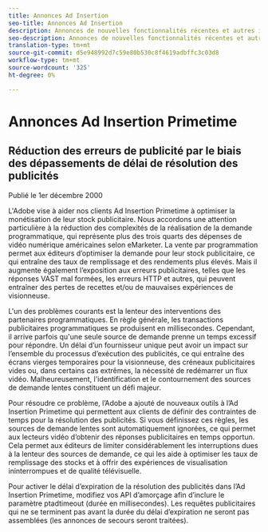 ```yaml
---
title: Annonces Ad Insertion
seo-title: Annonces Ad Insertion
description: Annonces de nouvelles fonctionnalités récentes et autres informations connexes sur l’Ad Insertion Primetime
seo-description: Annonces de nouvelles fonctionnalités récentes et autres informations connexes sur l’Ad Insertion Primetime
translation-type: tm+mt
source-git-commit: d5e948992d7c59e80b530c8f4619adbffc3c03d8
workflow-type: tm+mt
source-wordcount: '325'
ht-degree: 0%

---
```



# Annonces Ad Insertion Primetime

## Réduction des erreurs de publicité par le biais des dépassements de délai de résolution des publicités

Publié le 1er décembre 2000

L&#39;Adobe vise à aider nos clients Ad Insertion Primetime à optimiser la monétisation de leur stock publicitaire. Nous accordons une attention particulière à la réduction des complexités de la réalisation de la demande programmatique, qui représente plus des trois quarts des dépenses de vidéo numérique américaines selon eMarketer. La vente par programmation permet aux éditeurs d’optimiser la demande pour leur stock publicitaire, ce qui entraîne des taux de remplissage et des rendements plus élevés. Mais il augmente également l’exposition aux erreurs publicitaires, telles que les réponses VAST mal formées, les erreurs HTTP et autres, qui peuvent entraîner des pertes de recettes et/ou de mauvaises expériences de visionneuse.

L&#39;un des problèmes courants est la lenteur des interventions des partenaires programmatiques. En règle générale, les transactions publicitaires programmatiques se produisent en millisecondes. Cependant, il arrive parfois qu&#39;une seule source de demande prenne un temps excessif pour répondre. Un délai d’un fournisseur unique peut avoir un impact sur l’ensemble du processus d’exécution des publicités, ce qui entraîne des écrans vierges temporaires pour la visionneuse, des créneaux publicitaires vides ou, dans certains cas extrêmes, la nécessité de redémarrer un flux vidéo. Malheureusement, l&#39;identification et le contournement des sources de demande lentes constituent un défi majeur.

Pour résoudre ce problème, l’Adobe a ajouté de nouveaux outils à l’Ad Insertion Primetime qui permettent aux clients de définir des contraintes de temps pour la résolution des publicités. Si vous définissez ces règles, les sources de demande lentes sont automatiquement ignorées, ce qui permet aux lecteurs vidéo d’obtenir des réponses publicitaires en temps opportun. Cela permet aux éditeurs de limiter considérablement les interruptions dues à la lenteur des sources de demande, ce qui les aide à optimiser les taux de remplissage des stocks et à offrir des expériences de visualisation ininterrompues et de qualité télévisuelle.

Pour activer le délai d’expiration de la résolution des publicités dans l’Ad Insertion Primetime, modifiez vos API d’amorçage afin d’inclure le paramètre ptadtimeout (durée en millisecondes).  Les requêtes publicitaires qui ne se terminent pas avant la durée du délai d’expiration ne seront pas assemblées (les annonces de secours seront traitées).